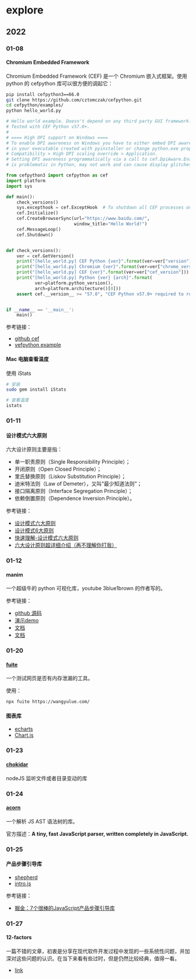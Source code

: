# explore

## 2022

### 01-08

#### Chromium Embedded Framework

Chromium Embedded Framework (CEF) 是一个 Chromium 嵌入式框架。使用 python 的 cefpython 库可以很方便的调起它：

```bash
pip install cefpython3==66.0
git clone https://github.com/cztomczak/cefpython.git
cd cefpython/examples/
python hello_world.py
```

```python
# Hello world example. Doesn't depend on any third party GUI framework.
# Tested with CEF Python v57.0+.
#
# ==== High DPI support on Windows ====
# To enable DPI awareness on Windows you have to either embed DPI aware manifest
# in your executable created with pyinstaller or change python.exe properties manually:
# Compatibility > High DPI scaling override > Application.
# Setting DPI awareness programmatically via a call to cef.DpiAware.EnableHighDpiSupport
# is problematic in Python, may not work and can cause display glitches.

from cefpython3 import cefpython as cef
import platform
import sys

def main():
    check_versions()
    sys.excepthook = cef.ExceptHook  # To shutdown all CEF processes on error
    cef.Initialize()
    cef.CreateBrowserSync(url="https://www.baidu.com/",
                          window_title="Hello World!")
    cef.MessageLoop()
    cef.Shutdown()


def check_versions():
    ver = cef.GetVersion()
    print("[hello_world.py] CEF Python {ver}".format(ver=ver["version"]))
    print("[hello_world.py] Chromium {ver}".format(ver=ver["chrome_version"]))
    print("[hello_world.py] CEF {ver}".format(ver=ver["cef_version"]))
    print("[hello_world.py] Python {ver} {arch}".format(
           ver=platform.python_version(),
           arch=platform.architecture()[0]))
    assert cef.__version__ >= "57.0", "CEF Python v57.0+ required to run this"


if __name__ == '__main__':
    main()
```

参考链接：

- [github cef](https://github.com/chromiumembedded/cef)
- [vefpython example](https://github.com/cztomczak/cefpython#examples)

#### Mac 电脑查看温度

使用 iStats

```bash
# 安装
sudo gem install iStats

# 查看温度
istats
```

### 01-11

#### 设计模式六大原则

六大设计原则主要是指：

- 单一职责原则（Single Responsibility Principle）；
- 开闭原则（Open Closed Principle）；
- 里氏替换原则（Liskov Substitution Principle）；
- 迪米特法则（Law of Demeter），又叫“最少知道法则”；
- 接口隔离原则（Interface Segregation Principle）；
- 依赖倒置原则（Dependence Inversion Principle）。

参考链接：

- [设计模式六大原则](https://tianweili.github.io/page/2/)
- [设计模式6大原则](https://juejin.cn/post/6844903545561432077)
- [快速理解-设计模式六大原则](https://www.jianshu.com/p/807bc228dbc2)
- [六大设计原则超详细介绍（再不理解你打我）](https://zhuanlan.zhihu.com/p/110130347)

### 01-12

#### manim

一个超级牛的 python 可视化库，youtube 3blue1brown 的作者写的。

参考链接：

- [github 源码](https://github.com/3b1b/manim/tree/master/manimlib/utils)
- [演示demo](https://3b1b.github.io/manim/getting_started/example_scenes.html)
- [文档](https://3b1b.github.io/manim/getting_started/installation.html)
- [文档](https://docs.manim.community/en/stable/)

### 01-20

#### [fuite](https://github.com/nolanlawson/fuite)

一个测试网页是否有内存泄漏的工具。

使用：

```bash
npx fuite https://wangyulue.com/
```

#### 图表库

- [echarts](https://github.com/apache/echarts)
- [Chart.js](https://github.com/chartjs/Chart.js)

### 01-23

#### [chokidar](https://github.com/paulmillr/chokidar)

nodeJS 监听文件或者目录变动的库

### 01-24

#### [acorn](https://github.com/paulmillr/chokidar)

一个解析 JS AST 语法树的库。

官方描述：**A tiny, fast JavaScript parser, written completely in JavaScript.**

### 01-25

#### 产品步骤引导库

- [shepherd](https://github.com/shipshapecode/shepherd)
- [intro.js](https://github.com/usablica/intro.js)

参考链接：

- [掘金：7个很棒的JavaScript产品步骤引导库](https://juejin.cn/post/6844904128393510919)

### 01-27

#### 12-factors

一篇不错的文章，初衷是分享在现代软件开发过程中发现的一些系统性问题，并加深对这些问题的认识。在当下来看有些过时，但是仍然比较经典，值得一看。

- [link](https://12factor.net/zh_cn/)
